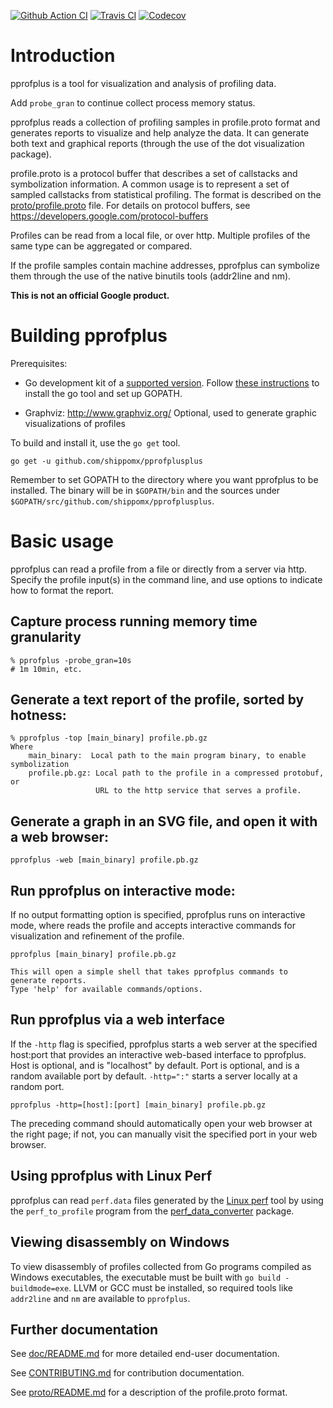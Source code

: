 [![Github Action CI](https://github.com/shippomx/pprofplus/workflows/ci/badge.svg)](https://github.com/shippomx/pprofplus/actions)
[![Travis CI](https://travis-ci.org/google/pprof.svg?branch=master)](https://travis-ci.org/google/pprof)
[![Codecov](https://codecov.io/gh/google/pprof/graph/badge.svg)](https://codecov.io/gh/google/pprof)

# Introduction

pprofplus is a tool for visualization and analysis of profiling data.

Add `probe_gran` to continue collect process memory status.

pprofplus reads a collection of profiling samples in profile.proto format and
generates reports to visualize and help analyze the data. It can generate both
text and graphical reports (through the use of the dot visualization package).

profile.proto is a protocol buffer that describes a set of callstacks
and symbolization information. A common usage is to represent a set of
sampled callstacks from statistical profiling. The format is
described on the [proto/profile.proto](./proto/profile.proto) file. For details on protocol
buffers, see https://developers.google.com/protocol-buffers

Profiles can be read from a local file, or over http. Multiple
profiles of the same type can be aggregated or compared.

If the profile samples contain machine addresses, pprofplus can symbolize
them through the use of the native binutils tools (addr2line and nm).

**This is not an official Google product.**

# Building pprofplus

Prerequisites:

- Go development kit of a [supported version](https://golang.org/doc/devel/release.html#policy).
  Follow [these instructions](http://golang.org/doc/code.html) to install the 
  go tool and set up GOPATH.

- Graphviz: http://www.graphviz.org/
  Optional, used to generate graphic visualizations of profiles

To build and install it, use the `go get` tool.

    go get -u github.com/shippomx/pprofplusplus

Remember to set GOPATH to the directory where you want pprofplus to be
installed.  The binary will be in `$GOPATH/bin` and the sources under
`$GOPATH/src/github.com/shippomx/pprofplusplus`.

# Basic usage

pprofplus can read a profile from a file or directly from a server via http.
Specify the profile input(s) in the command line, and use options to
indicate how to format the report.

## Capture process running memory time granularity 
```
% pprofplus -probe_gran=10s
# 1m 10min, etc.
```


## Generate a text report of the profile, sorted by hotness:

```
% pprofplus -top [main_binary] profile.pb.gz
Where
    main_binary:  Local path to the main program binary, to enable symbolization
    profile.pb.gz: Local path to the profile in a compressed protobuf, or
                   URL to the http service that serves a profile.
```

## Generate a graph in an SVG file, and open it with a web browser:

```
pprofplus -web [main_binary] profile.pb.gz
```

## Run pprofplus on interactive mode:

If no output formatting option is specified, pprofplus runs on interactive mode,
where reads the profile and accepts interactive commands for visualization and
refinement of the profile.

```
pprofplus [main_binary] profile.pb.gz

This will open a simple shell that takes pprofplus commands to generate reports.
Type 'help' for available commands/options.
```

## Run pprofplus via a web interface

If the `-http` flag is specified, pprofplus starts a web server at
the specified host:port that provides an interactive web-based interface to pprofplus.
Host is optional, and is "localhost" by default. Port is optional, and is a
random available port by default. `-http=":"` starts a server locally at
a random port.

```
pprofplus -http=[host]:[port] [main_binary] profile.pb.gz
```

The preceding command should automatically open your web browser at
the right page; if not, you can manually visit the specified port in
your web browser.

## Using pprofplus with Linux Perf

pprofplus can read `perf.data` files generated by the
[Linux perf](https://perf.wiki.kernel.org/index.php/Main_Page) tool by using the
`perf_to_profile` program from the
[perf_data_converter](https://github.com/google/perf_data_converter) package.

## Viewing disassembly on Windows

To view disassembly of profiles collected from Go programs compiled as Windows executables,
the executable must be built with `go build -buildmode=exe`. LLVM or GCC must be installed,
so required tools like `addr2line` and `nm` are available to `pprofplus`.

## Further documentation

See [doc/README.md](doc/README.md) for more detailed end-user documentation.

See [CONTRIBUTING.md](CONTRIBUTING.md) for contribution documentation.

See [proto/README.md](proto/README.md) for a description of the profile.proto format.
